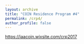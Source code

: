```yaml
---
layout: archive
title: "COIN Residence Program #4"
permalink: /crp4/
author_profile: false
---
```


https://iaacoin.wixsite.com/crp2017
